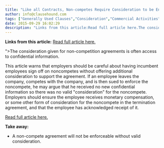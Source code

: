 ```yaml
---
title: "Like all Contracts, Non-competes Require Consideration to be Enforceable"
author: info@clausehound.com
tags: ["Generally Used Clauses","Consideration","Commercial Activities","info@clausehound.com"]
date: 2015-09-29 16:02:29
description: "Links from this article:Read full article here.The consideration given for non-competition agreements is often access to confidential information...."
---
```


**Links from this article:**
[Read full article here.](http://hr.blr.com/HR-news/Staffing-Training/Employment-Contracts/Texas-noncompete-flounders-geographic-restriction?)

">The consideration given for non-competition agreements is often access to confidential information.

This article warns that employers should be careful about having incumbent employees sign off on noncompetes without offering additional consideration to support the agreement. If an employee leaves the company, competes with the company, and is then sued to enforce the noncompete, he may argue that he received no new confidential information so there was no valid "consideration" for the noncompete. Employers should ensure the employee receives monetary compensation, or some other form of consideration for the noncompete in the termination agreement, and that the employee has acknowledged receipt of it.

[Read full article here.](http://hr.blr.com/HR-news/Staffing-Training/Employment-Contracts/Texas-noncompete-flounders-geographic-restriction?)

 

**Take away:**
- A non-compete agreement will not be enforceable without valid consideration.